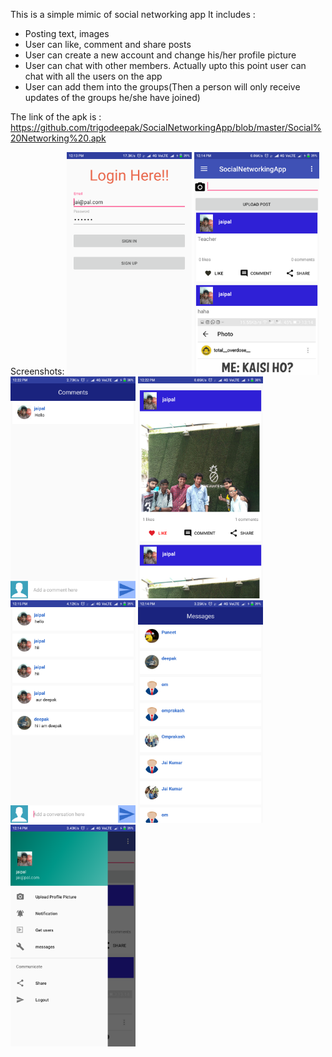 This is a simple mimic of social networking app
It includes :
  - Posting text, images
  - User can like, comment and share posts
  - User can create a new account and change his/her profile picture
  - User can chat with other members. Actually upto this point user can chat with all the users on the app
  - User can add them into the groups(Then a person will only receive updates of the groups he/she have joined)
  
  The link of the apk is :
  https://github.com/trigodeepak/SocialNetworkingApp/blob/master/Social%20Networking%20.apk

Screenshots:
	<img src="/screenshots/login.png" width="200">
	<img src="/screenshots/post.png" width="200">
	<img src="/screenshots/commentonpost.png" width="200">
	<img src="/screenshots/likeonpost.png" width="200">
	<img src="/screenshots/conversation.png" width="200">
	<img src="/screenshots/message.png" width="200">
	<img src="/screenshots/profile.png" width="200">
